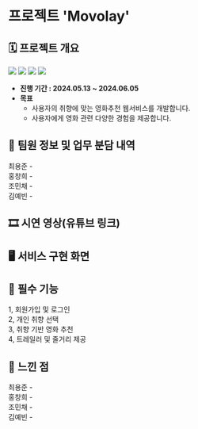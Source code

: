 # 프로젝트 'Movolay'

## 🗓️ 프로젝트 개요


<img src ="https://img.shields.io/badge/Service-Web-red"></img>
<img src ="https://img.shields.io/badge/Frontend-VanilaJS-yellow"></img>
<img src ="https://img.shields.io/badge/Backend-ExpressJS-blue"></img>
<img src ="https://img.shields.io/badge/Database-MongoDB-green"></img>



- **진행 기간 : 2024.05.13 ~ 2024.06.05**
- **목표** 
  - 사용자의 취향에 맞는 영화추천 웹서비스를 개발합니다.
  - 사용자에게 영화 관련 다양한 경험을 제공합니다.

## 👥 팀원 정보 및 업무 분담 내역
최용준 -    <br>
홍창희 -    <br>
조민채 -    <br>
김예빈 -    <br>

## 🎞️ 시연 영상(유튜브 링크)

## 🖥️ 서비스 구현 화면

## 🎯 필수 기능
1, 회원가입 및 로그인 <br>
2, 개인 취향 선택 <br>
3, 취향 기반 영화 추천 <br>
4, 트레일러 및 줄거리 제공 <br>

## 💭 느낀 점
최용준 -    <br>
홍창희 -    <br>
조민채 -    <br>
김예빈 -    <br>
